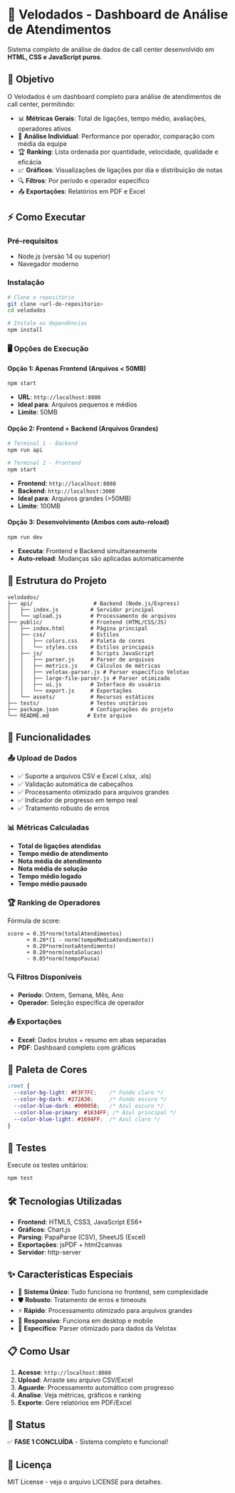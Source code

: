 # 🚀 Velodados - Dashboard de Análise de Atendimentos

Sistema completo de análise de dados de call center desenvolvido em **HTML, CSS e JavaScript puros**.

## 🎯 Objetivo

O Velodados é um dashboard completo para análise de atendimentos de call center, permitindo:

- 📊 **Métricas Gerais**: Total de ligações, tempo médio, avaliações, operadores ativos
- 👤 **Análise Individual**: Performance por operador, comparação com média da equipe
- 🏆 **Ranking**: Lista ordenada por quantidade, velocidade, qualidade e eficácia
- 📈 **Gráficos**: Visualizações de ligações por dia e distribuição de notas
- 🔍 **Filtros**: Por período e operador específico
- 📤 **Exportações**: Relatórios em PDF e Excel

## ⚡ Como Executar

### Pré-requisitos
- Node.js (versão 14 ou superior)
- Navegador moderno

### Instalação
```bash
# Clone o repositório
git clone <url-do-repositorio>
cd velodados

# Instale as dependências
npm install
```

### 🖥️ Opções de Execução

#### Opção 1: Apenas Frontend (Arquivos < 50MB)
```bash
npm start
```
- **URL**: `http://localhost:8080`
- **Ideal para**: Arquivos pequenos e médios
- **Limite**: 50MB

#### Opção 2: Frontend + Backend (Arquivos Grandes)
```bash
# Terminal 1 - Backend
npm run api

# Terminal 2 - Frontend  
npm start
```
- **Frontend**: `http://localhost:8080`
- **Backend**: `http://localhost:3000`
- **Ideal para**: Arquivos grandes (>50MB)
- **Limite**: 100MB

#### Opção 3: Desenvolvimento (Ambos com auto-reload)
```bash
npm run dev
```
- **Executa**: Frontend e Backend simultaneamente
- **Auto-reload**: Mudanças são aplicadas automaticamente

## 📁 Estrutura do Projeto

```
velodados/
├── api/                   # Backend (Node.js/Express)
│   ├── index.js          # Servidor principal
│   └── upload.js         # Processamento de arquivos
├── public/               # Frontend (HTML/CSS/JS)
│   ├── index.html        # Página principal
│   ├── css/              # Estilos
│   │   ├── colors.css    # Paleta de cores
│   │   └── styles.css    # Estilos principais
│   ├── js/               # Scripts JavaScript
│   │   ├── parser.js     # Parser de arquivos
│   │   ├── metrics.js    # Cálculos de métricas
│   │   ├── velotax-parser.js # Parser específico Velotax
│   │   ├── large-file-parser.js # Parser otimizado
│   │   ├── ui.js         # Interface do usuário
│   │   └── export.js     # Exportações
│   └── assets/           # Recursos estáticos
├── tests/                # Testes unitários
├── package.json          # Configurações do projeto
└── README.md            # Este arquivo
```

## 🚀 Funcionalidades

### 📤 Upload de Dados
- ✅ Suporte a arquivos CSV e Excel (.xlsx, .xls)
- ✅ Validação automática de cabeçalhos
- ✅ Processamento otimizado para arquivos grandes
- ✅ Indicador de progresso em tempo real
- ✅ Tratamento robusto de erros

### 📊 Métricas Calculadas
- **Total de ligações atendidas**
- **Tempo médio de atendimento**
- **Nota média de atendimento**
- **Nota média de solução**
- **Tempo médio logado**
- **Tempo médio pausado**

### 🏆 Ranking de Operadores
Fórmula de score:
```
score = 0.35*norm(totalAtendimentos)
      + 0.20*(1 - norm(tempoMedioAtendimento))
      + 0.20*norm(notaAtendimento)
      + 0.20*norm(notaSolucao)
      - 0.05*norm(tempoPausa)
```

### 🔍 Filtros Disponíveis
- **Período**: Ontem, Semana, Mês, Ano
- **Operador**: Seleção específica de operador

### 📤 Exportações
- **Excel**: Dados brutos + resumo em abas separadas
- **PDF**: Dashboard completo com gráficos

## 🎨 Paleta de Cores

```css
:root {
  --color-bg-light: #F3F7FC;    /* Fundo claro */
  --color-bg-dark: #272A30;     /* Fundo escuro */
  --color-blue-dark: #000058;   /* Azul escuro */
  --color-blue-primary: #1634FF; /* Azul principal */
  --color-blue-light: #1694FF;  /* Azul claro */
}
```

## 🧪 Testes

Execute os testes unitários:
```bash
npm test
```

## 🛠️ Tecnologias Utilizadas

- **Frontend**: HTML5, CSS3, JavaScript ES6+
- **Gráficos**: Chart.js
- **Parsing**: PapaParse (CSV), SheetJS (Excel)
- **Exportações**: jsPDF + html2canvas
- **Servidor**: http-server

## ✨ Características Especiais

- 🚀 **Sistema Único**: Tudo funciona no frontend, sem complexidade
- 🛡️ **Robusto**: Tratamento de erros e timeouts
- ⚡ **Rápido**: Processamento otimizado para arquivos grandes
- 📱 **Responsivo**: Funciona em desktop e mobile
- 🎯 **Específico**: Parser otimizado para dados da Velotax

## 📋 Como Usar

1. **Acesse**: `http://localhost:8080`
2. **Upload**: Arraste seu arquivo CSV/Excel
3. **Aguarde**: Processamento automático com progresso
4. **Analise**: Veja métricas, gráficos e ranking
5. **Exporte**: Gere relatórios em PDF/Excel

## 🎉 Status

✅ **FASE 1 CONCLUÍDA** - Sistema completo e funcional!

## 📄 Licença

MIT License - veja o arquivo LICENSE para detalhes.